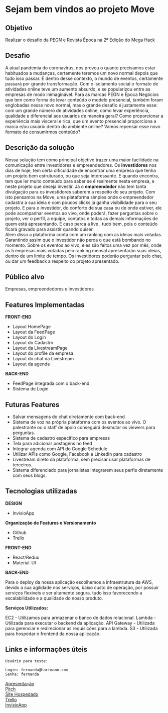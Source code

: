 # Sejam bem vindos ao projeto Move

## Objetivo
Realizar o desafio da PEGN e Revista Época na 2ª Edição do Mega Hack

## Desafio
A atual pandemia do coronavírus, nos provou o quanto precisamos estar habituados a mudanças, certamente teremos um novo normal depois que tudo isso passar. E dentro desse contexto, o mundo de eventos, certamente passará por grande transformação. Com o isolamento social o formato de atividades online teve um aumento absurdo, e se popularizou entre as empresas de modo inimaginável.
Para as marcas PEGN e Época Negócios que tem como forma de levar conteúdo o modelo presencial, também foram englobadas nesse novo normal, mas o grande desafio é justamente esse: com um grande número de atividades online, como levar experiência, qualidade e diferencial aos usuários de maneira geral?
Como proporcionar a experiência mais visceral e rica, que um evento presencial proporciona a marca e/ou usuário dentro do ambiente online?
Vamos repensar esse novo formato de consumirmos conteúdo?

## Descrição da solução
Nossa solução tem como principal objetivo trazer uma maior facilidade na comunicação entre investidores e empreendedores. 
Os **investidores** nos dias de hoje, tem certa dificuldade de encontrar uma empresa que tenha um projeto bem estruturado, ou que seja interessante. E quando encontra, tem que ler muito conteúdo para saber se é realmente nesta empresa, e neste projeto que deseja investir. 
Já o **empreendedor** não tem tanta divulgação para os investidores saberem a respeito do seu projeto.
Com isto pensamos na Move, uma plataforma simples onde o empreendedor cadastra a sua ideia e com poucos clicks já ganha visibilidade para o seu projeto.
E para o investidor, do conforto de sua casa ou de onde estiver, ele pode acompanhar eventos ao vivo, onde poderá, fazer perguntas sobre o projeto, ver o perfil, a equipe, contatos e todas as demais informações de quem está apresentando. E caso perca a live , tudo bem, pois o conteúdo ficará gravado para assistir quando quiser.  
Alem disso a plataforma conta com um ranking com as ideias mais votadas. Garantindo assim que o investidor não perca o que está bombando no momento.
Sobre os eventos ao vivo, eles são feitos uma vez por mês, onde as 5 empresas mais votadas pelo ranking mensal apresentarão suas ideias, dentro de um limite de tempo. Os investidores poderão perguntar pelo chat, ou dar um feedback a respeito do projeto apresentado.

## Público alvo
Empresas, empreendedores e investidores

## Features Implementadas

**FRONT-END**
 - Layout HomePage
 - Layout da FeedPage
 - Layout do Login
 - Layout do Cadastro
 - Layout da LivestreamPage
 - Layout do profile da empresa
 - Layout do chat da Livestream
 - Layout da agenda

**BACK-END** 
 - FeedPage integrada com o back-end
 - Sistema de Login

## Futuras Features

 - Salvar mensagens do chat diretamente com back-end
 - Sistema de voz na própria plataforma com os eventos ao vivo. O palestrante ou o staff de apoio conseguirá desmutar os viewers para perguntas.
 - Sistema de cadastro específico para empresas
 - Tela para adicionar postagens no feed
 - Integrar agenda com API do Google Schedule
 - Utilizar APIs como Google, Facebook e LinkedIn para cadastro
 - Livestream direto da plataforma, sem precisar usar plataformas de terceiros.
 - Sistema diferenciado para jornalistas integrarem seus perfis diretamente com seus blogs.

## Tecnologias utilizadas
**DESIGN**

 - InvisioApp

**Organização de Features e Versionamento**

 - Github
 - Trello

**FRONT-END**

 - React/Redux
 - Material-UI

**BACK-END**

Para o deploy da nossa aplicação escolhemos a infraestrutura da AWS, devido a sua agilidade nos serviços, baixo custo de operação, por possuir serviços flexiveis e ser altamente segura. tudo isso favorecendo a escalabilidade e a qualidade do nosso produto.

**Serviços Utilizados:**

EC2 - Utilizamos para armazenar o banco de dados relacional.
Lambda - Utilizada para executar o backend da aplicação.
API Gateway - Utilizada para gerenciar e redirecionar as requisições para a lambda.
S3 - Utilizada para hospedar o frontend da nossa aplicação.

## Links e informações úteis


```
Usuário para teste:

Login: fernanda@hartmann.com
Senha: fernanda
```

[Apresentação](https://drive.google.com/file/d/1S6D87BA-l5k4de0NVxO6rok4O8SlzncF/view?usp=sharing)</br>
[Pitch](https://youtu.be/Fx6QeuSnYYU)</br>
[Site Hospedado](http://pegn.s3-website-us-east-1.amazonaws.com)</br>
[Trello](https://trello.com/b/Ldo0iXyx/pegn)</br>
[InvisioApp](https://diogogaspar462897.invisionapp.com/board/Mockup------Layout-ck9og55lh01wy17vj240vste5?v=Byt5WyH2piftRaSXbfQA5A%3D%3D&linkshare=urlcopied)
